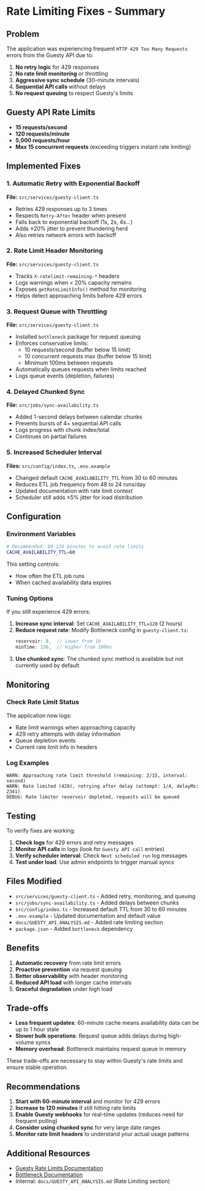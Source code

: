 # Rate Limiting Fixes - Summary

## Problem

The application was experiencing frequent `HTTP 429 Too Many Requests` errors from the Guesty API due to:

1. **No retry logic** for 429 responses
2. **No rate limit monitoring** or throttling
3. **Aggressive sync schedule** (30-minute intervals)
4. **Sequential API calls** without delays
5. **No request queuing** to respect Guesty's limits

## Guesty API Rate Limits

- **15 requests/second**
- **120 requests/minute**
- **5,000 requests/hour**
- **Max 15 concurrent requests** (exceeding triggers instant rate limiting)

## Implemented Fixes

### 1. Automatic Retry with Exponential Backoff
**File:** `src/services/guesty-client.ts`

- Retries 429 responses up to 3 times
- Respects `Retry-After` header when present
- Falls back to exponential backoff (1s, 2s, 4s...)
- Adds ±20% jitter to prevent thundering herd
- Also retries network errors with backoff

### 2. Rate Limit Header Monitoring
**File:** `src/services/guesty-client.ts`

- Tracks `X-ratelimit-remaining-*` headers
- Logs warnings when < 20% capacity remains
- Exposes `getRateLimitInfo()` method for monitoring
- Helps detect approaching limits before 429 errors

### 3. Request Queue with Throttling
**File:** `src/services/guesty-client.ts`

- Installed `bottleneck` package for request queuing
- Enforces conservative limits:
  - 10 requests/second (buffer below 15 limit)
  - 10 concurrent requests max (buffer below 15 limit)
  - Minimum 100ms between requests
- Automatically queues requests when limits reached
- Logs queue events (depletion, failures)

### 4. Delayed Chunked Sync
**File:** `src/jobs/sync-availability.ts`

- Added 1-second delays between calendar chunks
- Prevents bursts of 4+ sequential API calls
- Logs progress with chunk index/total
- Continues on partial failures

### 5. Increased Scheduler Interval
**Files:** `src/config/index.ts`, `.env.example`

- Changed default `CACHE_AVAILABILITY_TTL` from 30 to 60 minutes
- Reduces ETL job frequency from 48 to 24 runs/day
- Updated documentation with rate limit context
- Scheduler still adds ±5% jitter for load distribution

## Configuration

### Environment Variables

```bash
# Recommended: 60-120 minutes to avoid rate limits
CACHE_AVAILABILITY_TTL=60
```

This setting controls:
- How often the ETL job runs
- When cached availability data expires

### Tuning Options

If you still experience 429 errors:

1. **Increase sync interval**: Set `CACHE_AVAILABILITY_TTL=120` (2 hours)
2. **Reduce request rate**: Modify Bottleneck config in `guesty-client.ts`:
   ```typescript
   reservoir: 8,  // Lower from 10
   minTime: 150,  // Higher from 100ms
   ```
3. **Use chunked sync**: The chunked sync method is available but not currently used by default

## Monitoring

### Check Rate Limit Status

The application now logs:
- Rate limit warnings when approaching capacity
- 429 retry attempts with delay information
- Queue depletion events
- Current rate limit info in headers

### Log Examples

```
WARN: Approaching rate limit threshold (remaining: 2/15, interval: second)
WARN: Rate limited (429), retrying after delay (attempt: 1/4, delayMs: 2341)
DEBUG: Rate limiter reservoir depleted, requests will be queued
```

## Testing

To verify fixes are working:

1. **Check logs** for 429 errors and retry messages
2. **Monitor API calls** in logs (look for `Guesty API call` entries)
3. **Verify scheduler interval**: Check `Next scheduled run` log messages
4. **Test under load**: Use admin endpoints to trigger manual syncs

## Files Modified

- `src/services/guesty-client.ts` - Added retry, monitoring, and queuing
- `src/jobs/sync-availability.ts` - Added delays between chunks
- `src/config/index.ts` - Increased default TTL from 30 to 60 minutes
- `.env.example` - Updated documentation and default value
- `docs/GUESTY_API_ANALYSIS.md` - Added rate limiting section
- `package.json` - Added `bottleneck` dependency

## Benefits

1. **Automatic recovery** from rate limit errors
2. **Proactive prevention** via request queuing
3. **Better observability** with header monitoring
4. **Reduced API load** with longer cache intervals
5. **Graceful degradation** under high load

## Trade-offs

- **Less frequent updates**: 60-minute cache means availability data can be up to 1 hour stale
- **Slower bulk operations**: Request queue adds delays during high-volume syncs
- **Memory overhead**: Bottleneck maintains request queue in memory

These trade-offs are necessary to stay within Guesty's rate limits and ensure stable operation.

## Recommendations

1. **Start with 60-minute interval** and monitor for 429 errors
2. **Increase to 120 minutes** if still hitting rate limits
3. **Enable Guesty webhooks** for real-time updates (reduces need for frequent polling)
4. **Consider using chunked sync** for very large date ranges
5. **Monitor rate limit headers** to understand your actual usage patterns

## Additional Resources

- [Guesty Rate Limits Documentation](https://open-api-docs.guesty.com/docs/rate-limits)
- [Bottleneck Documentation](https://github.com/SGrondin/bottleneck)
- Internal: `docs/GUESTY_API_ANALYSIS.md` (Rate Limiting section)
